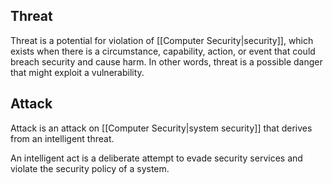 ## Threat

Threat is a potential for violation of [[Computer Security|security]], which exists when there is a circumstance, capability, action, or event that could breach security and cause harm. In other words, threat is a possible danger that might exploit a vulnerability.

## Attack

Attack is an attack on [[Computer Security|system security]] that derives from an intelligent threat.

An intelligent act is a deliberate attempt to evade security services and violate the security policy of a system.